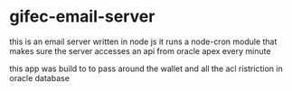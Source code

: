 # gifec-email-server


this is an email server written in node js 
it runs a node-cron module that makes sure the server accesses an api from oracle apex every minute 

this app was build to to pass around the wallet and all the acl ristriction in oracle database 
